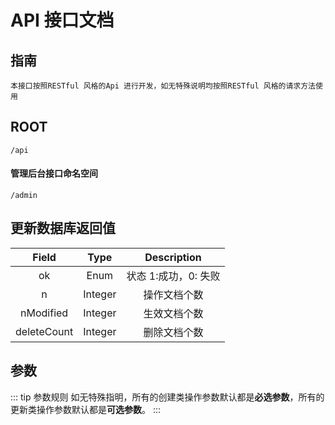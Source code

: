 # API 接口文档

## 指南

```
本接口按照RESTful 风格的Api 进行开发，如无特殊说明均按照RESTful 风格的请求方法使用
```

## ROOT

`/api`

#### 管理后台接口命名空间

`/admin`


## 更新数据库返回值

 |    Field    |  Type   |     Description      |
 | :---------: | :-----: | :------------------: |
 |     ok      |  Enum   | 状态 1:成功，0: 失败 |
 |      n      | Integer |     操作文档个数     |
 |  nModified  | Integer |     生效文档个数     |
 | deleteCount | Integer |     删除文档个数     |

## 参数

::: tip 参数规则
如无特殊指明，所有的创建类操作参数默认都是**必选参数**，所有的更新类操作参数默认都是**可选参数**。
:::
